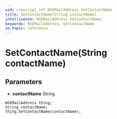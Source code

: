 ```yaml
---
uid: crmscript_ref_NSEMailAddress_SetContactName
title: SetContactName(String contactName)
intellisense: NSEMailAddress.SetContactName
keywords: NSEMailAddress, GetContactName
so.topic: reference
---
```


# SetContactName(String contactName)

## Parameters

* **contactName** String

```crmscript
NSEMailAddress thing;
String contactName;
thing.SetContactName(contactName);
```

